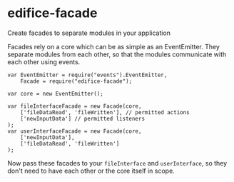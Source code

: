edifice-facade
==============

Create facades to separate modules in your application

Facades rely on a core which can be as simple as an EventEmitter. They separate
modules from each other, so that the modules communicate with each other using
events.

````
var EventEmitter = require("events").EventEmitter,
    Facade = require("edifice-facade");

var core = new EventEmitter();

var fileInterfaceFacade = new Facade(core,
    ['fileDataRead', 'fileWritten'], // permitted actions
    ['newInputData'] // permitted listeners
);
var userInterfaceFacade = new Facade(core,
    ['newInputData'],
    ['fileDataRead', 'fileWritten']
);
````

Now pass these facades to your `fileInterface` and `userInterface`, so they
don't need to have each other or the core itself in scope.
